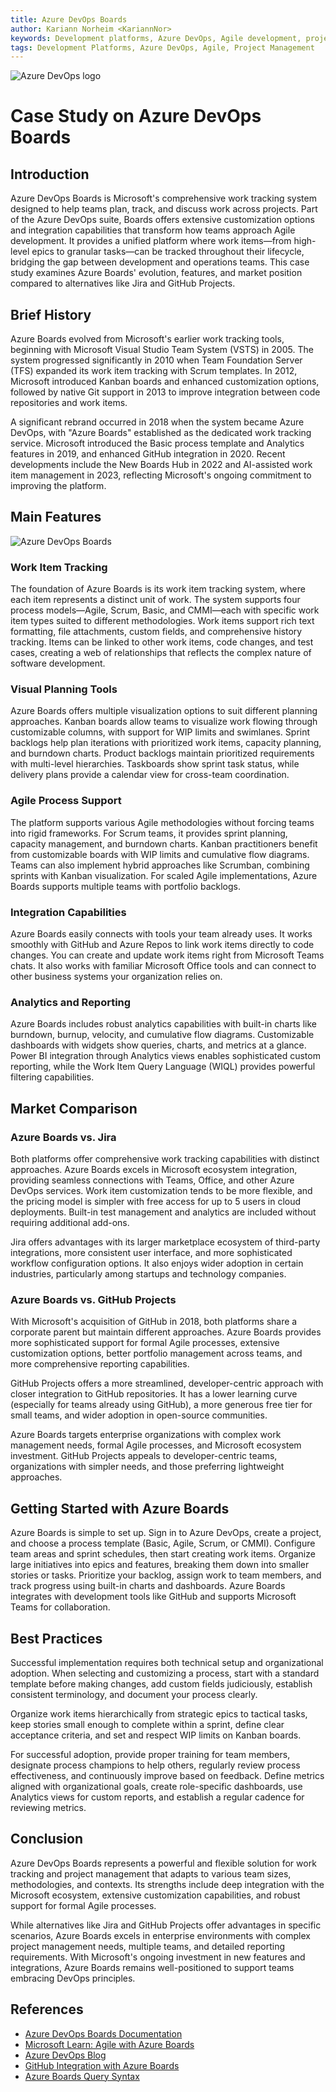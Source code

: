 ```yaml
---
title: Azure DevOps Boards
author: Kariann Norheim <KariannNor>
keywords: Development platforms, Azure DevOps, Agile development, project management
tags: Development Platforms, Azure DevOps, Agile, Project Management
---
```


![Azure DevOps logo](https://www.vivantio.com/wp-content/uploads/2024-vivantio-integrations-cover-azure-devops.png)

# Case Study on Azure DevOps Boards

## Introduction

Azure DevOps Boards is Microsoft's comprehensive work tracking system designed to help teams plan, track, and discuss work across projects. Part of the Azure DevOps suite, Boards offers extensive customization options and integration capabilities that transform how teams approach Agile development. It provides a unified platform where work items—from high-level epics to granular tasks—can be tracked throughout their lifecycle, bridging the gap between development and operations teams. This case study examines Azure Boards' evolution, features, and market position compared to alternatives like Jira and GitHub Projects.

## Brief History

Azure Boards evolved from Microsoft's earlier work tracking tools, beginning with Microsoft Visual Studio Team System (VSTS) in 2005. The system progressed significantly in 2010 when Team Foundation Server (TFS) expanded its work item tracking with Scrum templates. In 2012, Microsoft introduced Kanban boards and enhanced customization options, followed by native Git support in 2013 to improve integration between code repositories and work items.

A significant rebrand occurred in 2018 when the system became Azure DevOps, with "Azure Boards" established as the dedicated work tracking service. Microsoft introduced the Basic process template and Analytics features in 2019, and enhanced GitHub integration in 2020. Recent developments include the New Boards Hub in 2022 and AI-assisted work item management in 2023, reflecting Microsoft's ongoing commitment to improving the platform.

## Main Features

![Azure DevOps Boards](https://learn.microsoft.com/en-us/azure/devops/boards/media/best-practices/features-board-customized.png?view=azure-devops)

### Work Item Tracking

The foundation of Azure Boards is its work item tracking system, where each item represents a distinct unit of work. The system supports four process models—Agile, Scrum, Basic, and CMMI—each with specific work item types suited to different methodologies. Work items support rich text formatting, file attachments, custom fields, and comprehensive history tracking. Items can be linked to other work items, code changes, and test cases, creating a web of relationships that reflects the complex nature of software development.

### Visual Planning Tools

Azure Boards offers multiple visualization options to suit different planning approaches. Kanban boards allow teams to visualize work flowing through customizable columns, with support for WIP limits and swimlanes. Sprint backlogs help plan iterations with prioritized work items, capacity planning, and burndown charts. Product backlogs maintain prioritized requirements with multi-level hierarchies. Taskboards show sprint task status, while delivery plans provide a calendar view for cross-team coordination.

### Agile Process Support

The platform supports various Agile methodologies without forcing teams into rigid frameworks. For Scrum teams, it provides sprint planning, capacity management, and burndown charts. Kanban practitioners benefit from customizable boards with WIP limits and cumulative flow diagrams. Teams can also implement hybrid approaches like Scrumban, combining sprints with Kanban visualization. For scaled Agile implementations, Azure Boards supports multiple teams with portfolio backlogs.

### Integration Capabilities

Azure Boards easily connects with tools your team already uses. It works smoothly with GitHub and Azure Repos to link work items directly to code changes. You can create and update work items right from Microsoft Teams chats. It also works with familiar Microsoft Office tools and can connect to other business systems your organization relies on.

### Analytics and Reporting

Azure Boards includes robust analytics capabilities with built-in charts like burndown, burnup, velocity, and cumulative flow diagrams. Customizable dashboards with widgets show queries, charts, and metrics at a glance. Power BI integration through Analytics views enables sophisticated custom reporting, while the Work Item Query Language (WIQL) provides powerful filtering capabilities.

## Market Comparison

### Azure Boards vs. Jira

Both platforms offer comprehensive work tracking capabilities with distinct approaches. Azure Boards excels in Microsoft ecosystem integration, providing seamless connections with Teams, Office, and other Azure DevOps services. Work item customization tends to be more flexible, and the pricing model is simpler with free access for up to 5 users in cloud deployments. Built-in test management and analytics are included without requiring additional add-ons.

Jira offers advantages with its larger marketplace ecosystem of third-party integrations, more consistent user interface, and more sophisticated workflow configuration options. It also enjoys wider adoption in certain industries, particularly among startups and technology companies.

### Azure Boards vs. GitHub Projects

With Microsoft's acquisition of GitHub in 2018, both platforms share a corporate parent but maintain different approaches. Azure Boards provides more sophisticated support for formal Agile processes, extensive customization options, better portfolio management across teams, and more comprehensive reporting capabilities.

GitHub Projects offers a more streamlined, developer-centric approach with closer integration to GitHub repositories. It has a lower learning curve (especially for teams already using GitHub), a more generous free tier for small teams, and wider adoption in open-source communities.

Azure Boards targets enterprise organizations with complex work management needs, formal Agile processes, and Microsoft ecosystem investment. GitHub Projects appeals to developer-centric teams, organizations with simpler needs, and those preferring lightweight approaches.

## Getting Started with Azure Boards

Azure Boards is simple to set up. Sign in to Azure DevOps, create a project, and choose a process template (Basic, Agile, Scrum, or CMMI). Configure team areas and sprint schedules, then start creating work items. Organize large initiatives into epics and features, breaking them down into smaller stories or tasks. Prioritize your backlog, assign work to team members, and track progress using built-in charts and dashboards. Azure Boards integrates with development tools like GitHub and supports Microsoft Teams for collaboration.

## Best Practices

Successful implementation requires both technical setup and organizational adoption. When selecting and customizing a process, start with a standard template before making changes, add custom fields judiciously, establish consistent terminology, and document your process clearly.

Organize work items hierarchically from strategic epics to tactical tasks, keep stories small enough to complete within a sprint, define clear acceptance criteria, and set and respect WIP limits on Kanban boards.

For successful adoption, provide proper training for team members, designate process champions to help others, regularly review process effectiveness, and continuously improve based on feedback. Define metrics aligned with organizational goals, create role-specific dashboards, use Analytics views for custom reports, and establish a regular cadence for reviewing metrics.

## Conclusion

Azure DevOps Boards represents a powerful and flexible solution for work tracking and project management that adapts to various team sizes, methodologies, and contexts. Its strengths include deep integration with the Microsoft ecosystem, extensive customization capabilities, and robust support for formal Agile processes.

While alternatives like Jira and GitHub Projects offer advantages in specific scenarios, Azure Boards excels in enterprise environments with complex project management needs, multiple teams, and detailed reporting requirements. With Microsoft's ongoing investment in new features and integrations, Azure Boards remains well-positioned to support teams embracing DevOps principles.

## References

- [Azure DevOps Boards Documentation](https://learn.microsoft.com/en-us/azure/devops/boards/)
- [Microsoft Learn: Agile with Azure Boards](https://learn.microsoft.com/en-us/learn/paths/agile-with-azure-boards/)
- [Azure DevOps Blog](https://devblogs.microsoft.com/devops/)
- [GitHub Integration with Azure Boards](https://learn.microsoft.com/en-us/azure/devops/boards/github/)
- [Azure Boards Query Syntax](https://learn.microsoft.com/en-us/azure/devops/boards/queries/wiql-syntax)
